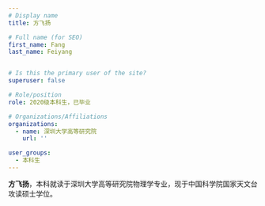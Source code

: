 ```yaml
---
# Display name
title: 方飞扬

# Full name (for SEO)
first_name: Fang
last_name: Feiyang


# Is this the primary user of the site?
superuser: false

# Role/position
role: 2020级本科生，已毕业

# Organizations/Affiliations
organizations:
  - name: 深圳大学高等研究院
    url: ''

user_groups:
  - 本科生
---
```


**方飞扬**，本科就读于深圳大学高等研究院物理学专业，现于中国科学院国家天文台攻读硕士学位。
